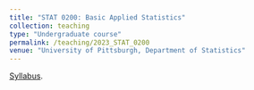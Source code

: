 ```yaml
---
title: "STAT 0200: Basic Applied Statistics"
collection: teaching
type: "Undergraduate course"
permalink: /teaching/2023_STAT_0200
venue: "University of Pittsburgh, Department of Statistics"
---
```


[Syllabus]().
